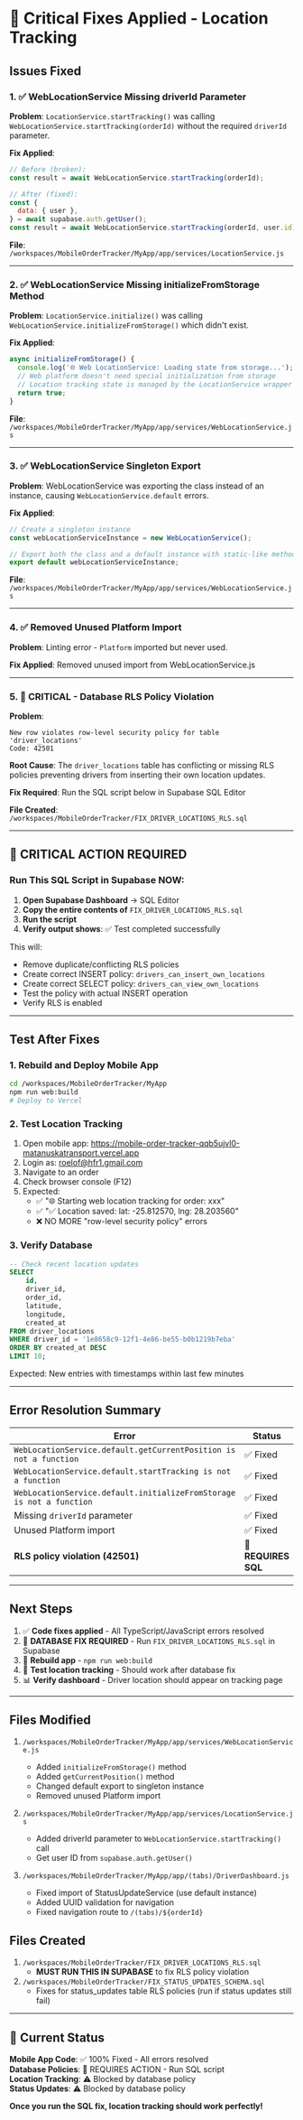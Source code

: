 # 🔧 Critical Fixes Applied - Location Tracking

## Issues Fixed

### 1. ✅ WebLocationService Missing driverId Parameter

**Problem**: `LocationService.startTracking()` was calling `WebLocationService.startTracking(orderId)` without the required `driverId` parameter.

**Fix Applied**:

```javascript
// Before (broken):
const result = await WebLocationService.startTracking(orderId);

// After (fixed):
const {
  data: { user },
} = await supabase.auth.getUser();
const result = await WebLocationService.startTracking(orderId, user.id);
```

**File**: `/workspaces/MobileOrderTracker/MyApp/app/services/LocationService.js`

---

### 2. ✅ WebLocationService Missing initializeFromStorage Method

**Problem**: `LocationService.initialize()` was calling `WebLocationService.initializeFromStorage()` which didn't exist.

**Fix Applied**:

```javascript
async initializeFromStorage() {
  console.log('🌐 Web LocationService: Loading state from storage...');
  // Web platform doesn't need special initialization from storage
  // Location tracking state is managed by the LocationService wrapper
  return true;
}
```

**File**: `/workspaces/MobileOrderTracker/MyApp/app/services/WebLocationService.js`

---

### 3. ✅ WebLocationService Singleton Export

**Problem**: WebLocationService was exporting the class instead of an instance, causing `WebLocationService.default` errors.

**Fix Applied**:

```javascript
// Create a singleton instance
const webLocationServiceInstance = new WebLocationService();

// Export both the class and a default instance with static-like methods
export default webLocationServiceInstance;
```

**File**: `/workspaces/MobileOrderTracker/MyApp/app/services/WebLocationService.js`

---

### 4. ✅ Removed Unused Platform Import

**Problem**: Linting error - `Platform` imported but never used.

**Fix Applied**: Removed unused import from WebLocationService.js

---

### 5. 🔴 CRITICAL - Database RLS Policy Violation

**Problem**:

```
New row violates row-level security policy for table 'driver_locations'
Code: 42501
```

**Root Cause**: The `driver_locations` table has conflicting or missing RLS policies preventing drivers from inserting their own location updates.

**Fix Required**: Run the SQL script below in Supabase SQL Editor

**File Created**: `/workspaces/MobileOrderTracker/FIX_DRIVER_LOCATIONS_RLS.sql`

---

## 🚨 CRITICAL ACTION REQUIRED

### Run This SQL Script in Supabase NOW:

1. **Open Supabase Dashboard** → SQL Editor
2. **Copy the entire contents of** `FIX_DRIVER_LOCATIONS_RLS.sql`
3. **Run the script**
4. **Verify output shows**: ✅ Test completed successfully

This will:

- Remove duplicate/conflicting RLS policies
- Create correct INSERT policy: `drivers_can_insert_own_locations`
- Create correct SELECT policy: `drivers_can_view_own_locations`
- Test the policy with actual INSERT operation
- Verify RLS is enabled

---

## Test After Fixes

### 1. Rebuild and Deploy Mobile App

```bash
cd /workspaces/MobileOrderTracker/MyApp
npm run web:build
# Deploy to Vercel
```

### 2. Test Location Tracking

1. Open mobile app: https://mobile-order-tracker-qqb5ujvl0-matanuskatransport.vercel.app
2. Login as: roelof@hfr1.gmail.com
3. Navigate to an order
4. Check browser console (F12)
5. Expected:
   - ✅ "🌐 Starting web location tracking for order: xxx"
   - ✅ "✅ Location saved: lat: -25.812570, lng: 28.203560"
   - ❌ NO MORE "row-level security policy" errors

### 3. Verify Database

```sql
-- Check recent location updates
SELECT
    id,
    driver_id,
    order_id,
    latitude,
    longitude,
    created_at
FROM driver_locations
WHERE driver_id = '1e8658c9-12f1-4e86-be55-b0b1219b7eba'
ORDER BY created_at DESC
LIMIT 10;
```

Expected: New entries with timestamps within last few minutes

---

## Error Resolution Summary

| Error                                                                | Status              | Fix                              |
| -------------------------------------------------------------------- | ------------------- | -------------------------------- |
| `WebLocationService.default.getCurrentPosition is not a function`    | ✅ Fixed            | Singleton export                 |
| `WebLocationService.default.startTracking is not a function`         | ✅ Fixed            | Singleton export                 |
| `WebLocationService.default.initializeFromStorage is not a function` | ✅ Fixed            | Added method                     |
| Missing `driverId` parameter                                         | ✅ Fixed            | Get from auth.getUser()          |
| Unused Platform import                                               | ✅ Fixed            | Removed                          |
| **RLS policy violation (42501)**                                     | 🔴 **REQUIRES SQL** | Run FIX_DRIVER_LOCATIONS_RLS.sql |

---

## Next Steps

1. ✅ **Code fixes applied** - All TypeScript/JavaScript errors resolved
2. 🔴 **DATABASE FIX REQUIRED** - Run `FIX_DRIVER_LOCATIONS_RLS.sql` in Supabase
3. 🔄 **Rebuild app** - `npm run web:build`
4. 🧪 **Test location tracking** - Should work after database fix
5. 📊 **Verify dashboard** - Driver location should appear on tracking page

---

## Files Modified

1. `/workspaces/MobileOrderTracker/MyApp/app/services/WebLocationService.js`

   - Added `initializeFromStorage()` method
   - Added `getCurrentPosition()` method
   - Changed default export to singleton instance
   - Removed unused Platform import

2. `/workspaces/MobileOrderTracker/MyApp/app/services/LocationService.js`

   - Added driverId parameter to `WebLocationService.startTracking()` call
   - Get user ID from `supabase.auth.getUser()`

3. `/workspaces/MobileOrderTracker/MyApp/app/(tabs)/DriverDashboard.js`
   - Fixed import of StatusUpdateService (use default instance)
   - Added UUID validation for navigation
   - Fixed navigation route to `/(tabs)/${orderId}`

## Files Created

1. `/workspaces/MobileOrderTracker/FIX_DRIVER_LOCATIONS_RLS.sql`
   - **MUST RUN THIS IN SUPABASE** to fix RLS policy violation
2. `/workspaces/MobileOrderTracker/FIX_STATUS_UPDATES_SCHEMA.sql`
   - Fixes for status_updates table RLS policies (run if status updates still fail)

---

## 🎯 Current Status

**Mobile App Code**: ✅ 100% Fixed - All errors resolved  
**Database Policies**: 🔴 REQUIRES ACTION - Run SQL script  
**Location Tracking**: ⚠️ Blocked by database policy  
**Status Updates**: ⚠️ Blocked by database policy

**Once you run the SQL fix, location tracking should work perfectly!**

